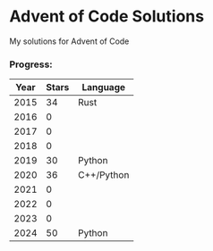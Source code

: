 # Advent of Code Solutions

My solutions for Advent of Code

### Progress:

| Year | Stars | Language   |
| ---- | ----- | ---------- |
| 2015 | 34    | Rust       |
| 2016 | 0     |
| 2017 | 0     |
| 2018 | 0     |
| 2019 | 30    | Python     |
| 2020 | 36    | C++/Python |
| 2021 | 0     |
| 2022 | 0     |
| 2023 | 0     |
| 2024 | 50    | Python     |
